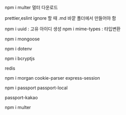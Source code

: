 npm i multer
멀터 다운로드

prettier,eslint ignore 할 때 .md 바깥 폴더에서 만들어야 함

npm i uuid 
: 고유 아이디 생성
npm i mime-types
 : 타입변환

npm i mongoose

npm i dotenv

npm i bcryptjs

redis



npm i morgan cookie-parser express-session 

npm i passport passport-local 

passport-kakao

npm i multer